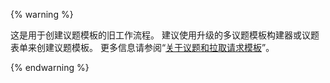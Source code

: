 
{% warning %}

这是用于创建议题模板的旧工作流程。 建议使用升级的多议题模板构建器或议题表单来创建议题模板。 更多信息请参阅“[关于议题和拉取请求模板](/articles/about-issue-and-pull-request-templates)”。

{% endwarning %}
